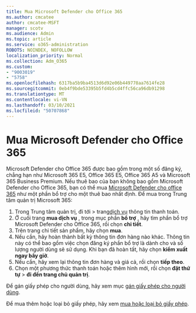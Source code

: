 ```yaml
---
title: Mua Microsoft Defender cho Office 365
ms.author: cmcatee
author: cmcatee-MSFT
manager: scotv
ms.audience: Admin
ms.topic: article
ms.service: o365-administration
ROBOTS: NOINDEX, NOFOLLOW
localization_priority: Normal
ms.collection: Adm_O365
ms.custom:
- "9003019"
- "5758"
ms.openlocfilehash: 6317ba5b9ba4513d6d92e06b449778aa7614fe28
ms.sourcegitcommit: 0eb4f9bde53395b5fd4b5cd4ffc56ca96db91298
ms.translationtype: MT
ms.contentlocale: vi-VN
ms.lasthandoff: 03/10/2021
ms.locfileid: "50707868"
---
```

# <a name="purchase-microsoft-defender-for-office-365"></a>Mua Microsoft Defender cho Office 365

Microsoft Defender cho Office 365 được bao gồm trong một số đăng ký, chẳng hạn như Microsoft 365 E5, Office 365 E5, Office 365 A5 và Microsoft 365 Business Premium. Nếu thuê bao của bạn không bao gồm Microsoft Defender cho Office 365, bạn có thể mua [Microsoft Defender cho office 365](https://docs.microsoft.com/microsoft-365/security/office-365-security/office-365-atp) như một phần bổ trợ cho một thuê bao nhất định. Để mua trong Trung tâm quản trị Microsoft 365:

1. Trong Trung tâm quản trị, đi tới   >  trang[dịch vụ](https://go.microsoft.com/fwlink/p/?linkid=868433) thông tin thanh toán.
2. Ở cuối trang **mua dịch vụ** , trong mục phần **bổ trợ** , hãy tìm phần bổ trợ Microsoft Defender cho Office 365, rồi chọn **chi tiết**.
3. Trên trang chi tiết sản phẩm, hãy chọn **mua**.
4. Nếu cần, hãy hoàn thành bất kỳ thông tin đơn hàng nào khác. Thông tin này có thể bao gồm việc chọn đăng ký phần bổ trợ là dành cho và số lượng người dùng sẽ sử dụng. Khi bạn đã hoàn tất, hãy chọn **kiểm xuất ngay bây giờ**.
5. Nếu cần, hãy xem lại thông tin đơn hàng và giá cả, rồi chọn **tiếp theo**.
6. Chọn một phương thức thanh toán hoặc thêm hình mới, rồi chọn **đặt thứ tự**  >  **đi đến trang chủ quản trị**.

Để gán giấy phép cho người dùng, hãy xem mục [gán giấy phép cho người dùng](https://docs.microsoft.com/microsoft-365/admin/manage/assign-licenses-to-users?view=o365-worldwide).

Để mua thêm hoặc loại bỏ giấy phép, hãy xem [mua hoặc loại bỏ giấy phép](https://docs.microsoft.com/microsoft-365/commerce/licenses/buy-licenses#buy-or-remove-licenses-for-your-business-subscription).